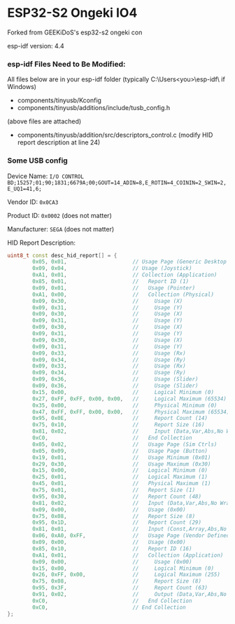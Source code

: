 # ESP32-S2 Ongeki IO4

Forked from GEEKiDoS's esp32-s2 ongeki con 

esp-idf version: 4.4

### esp-idf Files Need to Be Modified:

All files below are in your esp-idf folder (typically C:\Users\<you>\esp-idf\ if Windows)

- components/tinyusb/Kconfig
- components/tinyusb/additions/include/tusb_config.h

(above files are attached)

- components/tinyusb/addition/src/descriptors_control.c (modify HID report description at line 24)

### Some USB config

Device Name: `I/O CONTROL BD;15257;01;90;1831;6679A;00;GOUT=14_ADIN=8,E_ROTIN=4_COININ=2_SWIN=2,E_UQ1=41,6;`

Vendor ID: `0x0CA3`

Product ID: `0x0002` (does not matter)

Manufacturer: `SEGA` (does not matter)

HID Report Description:
```C++
uint8_t const desc_hid_report[] = {
        0x05, 0x01,                     // Usage Page (Generic Desktop Ctrls)
        0x09, 0x04,                     // Usage (Joystick)
        0xA1, 0x01,                     // Collection (Application)
        0x85, 0x01,                     //   Report ID (1)
        0x09, 0x01,                     //   Usage (Pointer)
        0xA1, 0x00,                     //   Collection (Physical)
        0x09, 0x30,                     //     Usage (X)
        0x09, 0x31,                     //     Usage (Y)
        0x09, 0x30,                     //     Usage (X)
        0x09, 0x31,                     //     Usage (Y)
        0x09, 0x30,                     //     Usage (X)
        0x09, 0x31,                     //     Usage (Y)
        0x09, 0x30,                     //     Usage (X)
        0x09, 0x31,                     //     Usage (Y)
        0x09, 0x33,                     //     Usage (Rx)
        0x09, 0x34,                     //     Usage (Ry)
        0x09, 0x33,                     //     Usage (Rx)
        0x09, 0x34,                     //     Usage (Ry)
        0x09, 0x36,                     //     Usage (Slider)
        0x09, 0x36,                     //     Usage (Slider)
        0x15, 0x00,                     //     Logical Minimum (0)
        0x27, 0xFF, 0xFF, 0x00, 0x00,   //     Logical Maximum (65534)
        0x35, 0x00,                     //     Physical Minimum (0)
        0x47, 0xFF, 0xFF, 0x00, 0x00,   //     Physical Maximum (65534)
        0x95, 0x0E,                     //     Report Count (14)
        0x75, 0x10,                     //     Report Size (16)
        0x81, 0x02,                     //     Input (Data,Var,Abs,No Wrap,Linear,Preferred State,No Null Position)
        0xC0,                           //   End Collection
        0x05, 0x02,                     //   Usage Page (Sim Ctrls)
        0x05, 0x09,                     //   Usage Page (Button)
        0x19, 0x01,                     //   Usage Minimum (0x01)
        0x29, 0x30,                     //   Usage Maximum (0x30)
        0x15, 0x00,                     //   Logical Minimum (0)
        0x25, 0x01,                     //   Logical Maximum (1)
        0x45, 0x01,                     //   Physical Maximum (1)
        0x75, 0x01,                     //   Report Size (1)
        0x95, 0x30,                     //   Report Count (48)
        0x81, 0x02,                     //   Input (Data,Var,Abs,No Wrap,Linear,Preferred State,No Null Position)
        0x09, 0x00,                     //   Usage (0x00)
        0x75, 0x08,                     //   Report Size (8)
        0x95, 0x1D,                     //   Report Count (29)
        0x81, 0x01,                     //   Input (Const,Array,Abs,No Wrap,Linear,Preferred State,No Null Position)
        0x06, 0xA0, 0xFF,               //   Usage Page (Vendor Defined 0xFFA0)
        0x09, 0x00,                     //   Usage (0x00)
        0x85, 0x10,                     //   Report ID (16)
        0xA1, 0x01,                     //   Collection (Application)
        0x09, 0x00,                     //     Usage (0x00)
        0x15, 0x00,                     //     Logical Minimum (0)
        0x26, 0xFF, 0x00,               //     Logical Maximum (255)
        0x75, 0x08,                     //     Report Size (8)
        0x95, 0x3F,                     //     Report Count (63)
        0x91, 0x02,                     //     Output (Data,Var,Abs,No Wrap,Linear,Preferred State,No Null Position,Non-volatile)
        0xC0,                           //   End Collection
        0xC0,                           // End Collection
};
```

